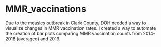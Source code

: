 # MMR_vaccinations
Due to the measles outbreak in Clark County, DOH needed a way to visualize changes in MMR vaccination rates. I created a way to automate the creation of bar plots comparing MMR vaccination counts from 2014-2018 (averaged) and 2019.
